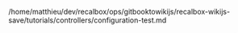 /home/matthieu/dev/recalbox/ops/gitbooktowikijs/recalbox-wikijs-save/tutorials/controllers/configuration-test.md